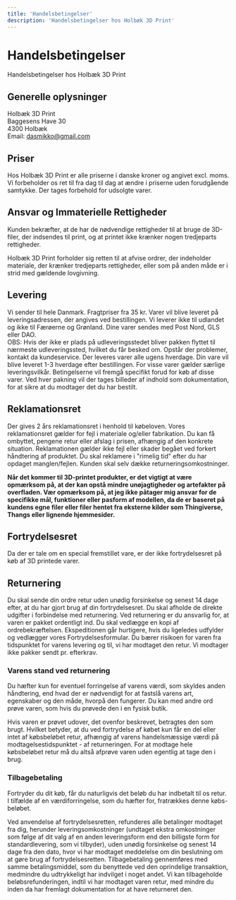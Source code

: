 ```yaml
---
title: 'Handelsbetingelser'
description: 'Handelsbetingelser hos Holbæk 3D Print'
---
```


# Handelsbetingelser

Handelsbetingelser hos Holbæk 3D Print

## Generelle oplysninger

Holbæk 3D Print  
Baggesens Have 30  
4300 Holbæk  
Email: dasmikko@gmail.com  

## Priser

Hos Holbæk 3D Print er alle priserne i danske kroner og angivet excl. moms. Vi forbeholder os ret til fra dag til dag at ændre i priserne uden forudgående samtykke. Der tages forbehold for udsolgte varer.

## Ansvar og Immaterielle Rettigheder

Kunden bekræfter, at de har de nødvendige rettigheder til at bruge de 3D-filer, der indsendes til print, og at printet ikke krænker nogen tredjeparts rettigheder.

Holbæk 3D Print forholder sig retten til at afvise ordrer, der indeholder materiale, der krænker tredjeparts rettigheder, eller som på anden måde er i strid med gældende lovgivning.


## Levering

Vi sender til hele Danmark. Fragtpriser fra 35 kr. Varer vil blive leveret på leveringsadressen, der angives ved bestillingen.
Vi leverer ikke til udlandet og ikke til Færøerne og Grønland.
Dine varer sendes med Post Nord, GLS eller DAO.  
OBS: Hvis der ikke er plads på udleveringsstedet bliver pakken flyttet til nærmeste udleveringssted, hvilket du får besked om. Opstår der problemer, kontakt da kundeservice.
Der leveres varer alle ugens hverdage. Din vare vil blive leveret 1-3 hverdage efter bestillingen.
For visse varer gælder særlige leveringsvilkår. Betingelserne vil fremgå specifikt forud for køb af disse varer.
Ved hver pakning vil der tages billeder af indhold som dokumentation, for at sikre at du modtager det du har bestilt.

## Reklamationsret

Der gives 2 års reklamationsret i henhold til købeloven. Vores reklamationsret gælder for fejl i materiale og/eller fabrikation. Du kan få ombyttet, pengene retur eller afslag i prisen, afhængig af den konkrete situation. Reklamationen gælder ikke fejl eller skader begået ved forkert håndtering af produktet. Du skal reklamere i "rimelig tid" efter du har opdaget manglen/fejlen. Kunden skal selv dække returneringsomkostninger.

**Når det kommer til 3D-printet produkter, er det vigtigt at være opmærksom på, at der kan opstå mindre unøjagtigheder og artefakter på overfladen. Vær opmærksom på, at jeg ikke påtager mig ansvar for de specifikke mål, funktioner eller pasform af modellen, da de er baseret på kundens egne filer eller filer hentet fra eksterne kilder som Thingiverse, Thangs eller lignende hjemmesider.**    

## Fortrydelsesret

Da der er tale om en special fremstillet vare, er der ikke fortrydelsesret på køb af 3D printede varer.

## Returnering

Du skal sende din ordre retur uden unødig forsinkelse og senest 14 dage efter, at du har gjort brug af din fortrydelsesret. Du skal afholde de direkte udgifter i forbindelse med returnering. Ved returnering er du ansvarlig for, at varen er pakket ordentligt ind. Du skal vedlægge en kopi af ordrebekræftelsen. Ekspeditionen går hurtigere, hvis du ligeledes udfylder og vedlægger vores Fortrydelsesformular.
Du bærer risikoen for varen fra tidspunktet for varens levering og til, vi har modtaget den retur.
Vi modtager ikke pakker sendt pr. efterkrav.

### Varens stand ved returnering

Du hæfter kun for eventuel forringelse af varens værdi, som skyldes anden håndtering, end hvad der er nødvendigt for at fastslå varens art, egenskaber og den måde, hvorpå den fungerer. Du kan med andre ord prøve varen, som hvis du prøvede den i en fysisk butik.

Hvis varen er prøvet udover, det ovenfor beskrevet, betragtes den som brugt. Hvilket betyder, at du ved fortrydelse af købet kun får en del eller intet af købsbeløbet retur, afhængig af varens handelsmæssige værdi på modtagelsestidspunktet - af returneringen. For at modtage hele købsbeløbet retur må du altså afprøve varen uden egentlig at tage den i brug.

### Tilbagebetaling

Fortryder du dit køb, får du naturligvis det beløb du har indbetalt til os retur.
I tilfælde af en værdiforringelse, som du hæfter for, fratrækkes denne købs-beløbet.

Ved anvendelse af fortrydelsesretten, refunderes alle betalinger modtaget fra dig, herunder leveringsomkostninger (undtaget ekstra omkostninger som følge af dit valg af en anden leveringsform end den billigste form for standardlevering, som vi tilbyder), uden unødig forsinkelse og senest 14 dage fra den dato, hvor vi har modtaget meddelelse om din beslutning om at gøre brug af fortrydelsesretten. Tilbagebetaling gennemføres med samme betalingsmiddel, som du benyttede ved den oprindelige transaktion, medmindre du udtrykkeligt har indvilget i noget andet.
Vi kan tilbageholde beløbsrefunderingen, indtil vi har modtaget varen retur, med mindre du inden da har fremlagt dokumentation for at have returneret den.
